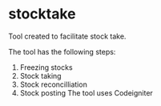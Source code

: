 # stocktake
Tool created to facilitate stock take.

The tool has the following steps:
1. Freezing stocks
2. Stock taking
3. Stock reconcilliation
4. Stock posting
The tool uses Codeigniter 
